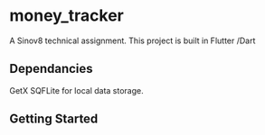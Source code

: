 # money_tracker

A Sinov8 technical assignment. 
This project is built in Flutter /Dart

## Dependancies 
GetX
SQFLite for local data storage. 


## Getting Started


